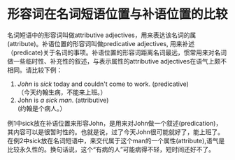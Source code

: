 # 形容词在名词短语位置与补语位置的比较

名词短语中的形容词叫做attributive adjectives，用来表达该名词的属(attribute)。补语位置的形容词叫做predicative adjectives, 用来补述（predicate)关于名词的事项。补语位置的形容词距离名词最远，惯常用来对名词做一些临时性、补充性的叙述，与表示属性的attributive adjectives在语气上颇不相同。请比较下例：
1. <em>John</em> is <em>sick</em> today and couldn't come to work. (predicative)    
（今天约翰生病，不能来上班。）  
2. John is <em>a sick man</em>. (attributive)   
 (约翰是个病人。）   

例1中sick放在补语位置来形容John，是用来对John做一个叙述(predication)，其内容可以是很暂时性的。也就是说，过了今天John很可能就好了，能上班了。  
在例2中sick放在名词短语中，来交代属于这个man的一个属性(attribute),语气是比较永久性的。换句话说，这个“有病的人”可能病得不轻，短时间还好不了。